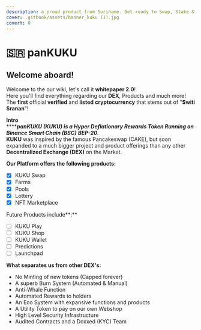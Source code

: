 ```yaml
---
description: a proud product from Suriname. Get ready to Swap, Stake & Shop!
cover: .gitbook/assets/banner_kuku (1).jpg
coverY: 0
---
```


# 🇸🇷 panKUKU

## Welcome aboard!

Welcome to the our wiki, let's call it **whitepaper 2.0**!\
Here you'll find everything regarding our **DEX**, Products and much more!\
The **first** official **verified** and **listed** **cryptocurrency** that stems out of "**Switi Sranan**"!

**Intro**\
****_**panKUKU (KUKU) is a Hyper Deflationary Rewards Token Running on Binance Smart Chain (BSC)**  **BEP-20**._ \
**KUKU** was inspired by the famous Pancakeswap (CAKE), but soon expanded to a much bigger project and product offerings than any other **Decentralized Exchange (DEX)** on the Market.

**Our Platform offers the following products:**

* [x] KUKU Swap
* [x] Farms
* [x] Pools
* [x] Lottery
* [x] NFT Marketplace

Future Products include**:**

* [ ] KUKU Play
* [ ] KUKU Shop
* [ ] KUKU Wallet
* [ ] Predictions
* [ ] Launchpad

**What separates us from other DEX's:**

* No Minting of new tokens (Capped forever)
* A superb Burn System (Automated & Manual)
* Anti-Whale Function
* Automated Rewards to holders
* An Eco System with expansive functions and products
* A Utility Token to pay on our own Webshop
* High Level Security Infrastructure
* Audited Contracts and a Doxxed (KYC) Team

